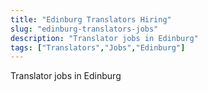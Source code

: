 ```yaml
---
title: "Edinburg Translators Hiring"
slug: "edinburg-translators-jobs"
description: "Translator jobs in Edinburg"
tags: ["Translators","Jobs","Edinburg"]
---
```


Translator jobs in Edinburg
